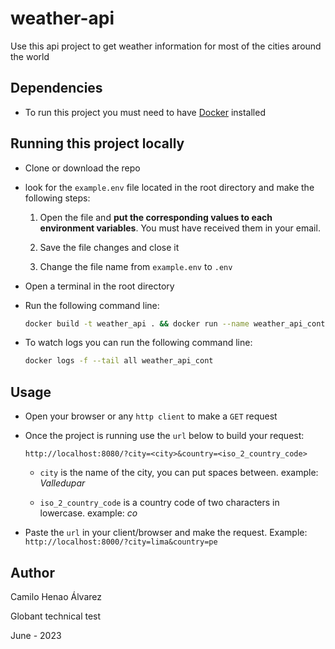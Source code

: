# weather-api 

Use this api project to get weather information for most of the cities around the world

## Dependencies

- To run this project you must need to have [Docker](https://docs.docker.com/engine/install/) installed

## Running this project locally

- Clone or download the repo

- look for the `example.env` file located in the root directory and make the following steps:

    1. Open the file and **put the corresponding values to each environment variables**. You must have received them in your email.

    2. Save the file changes and close it

    3. Change the file name from `example.env` to `.env`

- Open a terminal in the root directory

- Run the following command line:

    ```bash
    docker build -t weather_api . && docker run --name weather_api_cont -p 8000:8080 -d weather_api:latest
    ```

- To watch logs you can run the following command line:

    ```bash
    docker logs -f --tail all weather_api_cont
    ```

## Usage

- Open your browser or any `http client` to make a `GET` request

- Once the project is running use the `url` below to build your request:

    ```url
    http://localhost:8080/?city=<city>&country=<iso_2_country_code>
    ```

    - `city` is the name of the city, you can put spaces between. example: *Valledupar*

    - `iso_2_country_code` is a country code of two characters in lowercase. example: *co*

- Paste the `url` in your client/browser and make the request. Example: `http://localhost:8000/?city=lima&country=pe`




## Author

Camilo Henao Álvarez

Globant technical test

June - 2023